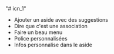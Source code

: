 "# icn_1"
- Ajouter un aside avec des suggestions
- Dire que c'est une association
- Faire un beau menu
- Police personnalisées
- Infos personnalise dans le aside